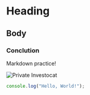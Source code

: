# Heading

## Body

### Conclution

Markdown practice!

![Private Investocat](https://octodex.github.com/images/privateinvestocat.jpg)

``` javascript
console.log("Hello, World!");
```
